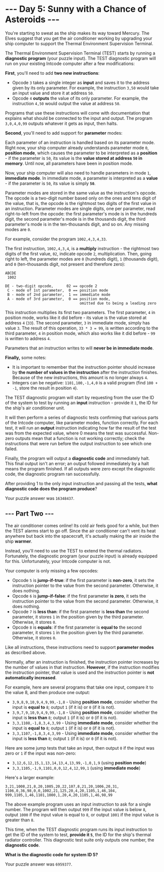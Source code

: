 # --- Day 5: Sunny with a Chance of Asteroids ---
You're starting to sweat as the ship makes its way toward Mercury. The Elves suggest that you get the air conditioner working by upgrading your ship computer to support the Thermal Environment Supervision Terminal.

The Thermal Environment Supervision Terminal (TEST) starts by running a **diagnostic program** (your puzzle input). The TEST diagnostic program will run on your existing Intcode computer after a few modifications:

**First**, you'll need to add **two new instructions**:

 - Opcode ```3``` takes a single integer as **input** and saves it to the address given by its only parameter. For example, the instruction ```3,50``` would take an input value and store it at address ```50```.
 - Opcode ```4``` **outputs** the value of its only parameter. For example, the instruction ```4,50``` would output the value at address ```50```.

Programs that use these instructions will come with documentation that explains what should be connected to the input and output. The program ```3,0,4,0,99``` outputs whatever it gets as input, then halts.

**Second**, you'll need to add support for **parameter** modes:

Each parameter of an instruction is handled based on its parameter mode. Right now, your ship computer already understands parameter mode ```0```, **position mode**, which causes the parameter to be interpreted as a **position** - if the parameter is ```50```, its value is the **value stored at address ```50``` in memory**. Until now, all parameters have been in position mode.

Now, your ship computer will also need to handle parameters in mode ```1```, **immediate mode**. In immediate mode, a parameter is interpreted as a **value** - if the parameter is ```50```, its value is simply **```50```**.

Parameter modes are stored in the same value as the instruction's opcode. The opcode is a two-digit number based only on the ones and tens digit of the value, that is, the opcode is the rightmost two digits of the first value in an instruction. Parameter modes are single digits, one per parameter, read right-to-left from the opcode: the first parameter's mode is in the hundreds digit, the second parameter's mode is in the thousands digit, the third parameter's mode is in the ten-thousands digit, and so on. Any missing modes are ```0```.

For example, consider the program ```1002,4,3,4,33```.

The first instruction, ```1002,4,3,4```, is a **multiply** instruction - the rightmost two digits of the first value, ```02```, indicate opcode ```2```, multiplication. Then, going right to left, the parameter modes are ```0``` (hundreds digit), ```1``` (thousands digit), and ```0``` (ten-thousands digit, not present and therefore zero):

```
ABCDE
 1002

DE - two-digit opcode,      02 == opcode 2
 C - mode of 1st parameter,  0 == position mode
 B - mode of 2nd parameter,  1 == immediate mode
 A - mode of 3rd parameter,  0 == position mode,
                                  omitted due to being a leading zero
```
This instruction multiplies its first two parameters. The first parameter, ```4``` in position mode, works like it did before - its value is the value stored at address ```4``` (```33```). The second parameter, ```3``` in immediate mode, simply has value ```3```. The result of this operation, ```33 * 3 = 99```, is written according to the third parameter, ```4``` in position mode, which also works like it did before - ```99``` is written to address ```4```.

Parameters that an instruction writes to will **never be in immediate mode**.

**Finally,** some notes:

 - It is important to remember that the instruction pointer should increase by **the number of values in the instruction** after the instruction finishes. Because of the new instructions, this amount is no longer always ```4```.
 - Integers can be negative: ```1101,100,-1,4,0``` is a valid program (find ```100 + -1```, store the result in position ```4```).

The TEST diagnostic program will start by requesting from the user the ID of the system to test by running an **input** instruction - provide it ```1```, the ID for the ship's air conditioner unit.

It will then perform a series of diagnostic tests confirming that various parts of the Intcode computer, like parameter modes, function correctly. For each test, it will run an **output** instruction indicating how far the result of the test was from the expected value, where 0 means the test was successful. Non-zero outputs mean that a function is not working correctly; check the instructions that were run before the output instruction to see which one failed.

Finally, the program will output a **diagnostic code** and immediately halt. This final output isn't an error; an output followed immediately by a halt means the program finished. If all outputs were zero except the diagnostic code, the diagnostic program ran successfully.

After providing 1 to the only input instruction and passing all the tests, **what diagnostic code does the program produce**?

Your puzzle answer was ```16348437```.

## --- Part Two ---
The air conditioner comes online! Its cold air feels good for a while, but then the TEST alarms start to go off. Since the air conditioner can't vent its heat anywhere but back into the spacecraft, it's actually making the air inside the ship **warmer**.

Instead, you'll need to use the TEST to extend the thermal radiators. Fortunately, the diagnostic program (your puzzle input) is already equipped for this. Unfortunately, your Intcode computer is not.

Your computer is only missing a few opcodes:

 - Opcode ```5``` is **jump-if-true**: if the first parameter is **non-zero**, it sets the instruction pointer to the value from the second parameter. Otherwise, it does nothing.
 - Opcode ```6``` is **jump-if-false**: if the first parameter **is zero**, it sets the instruction pointer to the value from the second parameter. Otherwise, it does nothing.
 - Opcode ```7``` is **less than**: if the first parameter is **less than** the second parameter, it stores ```1``` in the position given by the third parameter. Otherwise, it stores ```0```.
 - Opcode ```8``` is **equals**: if the first parameter is **equal to** the second parameter, it stores ```1``` in the position given by the third parameter. Otherwise, it stores ```0```.

Like all instructions, these instructions need to support **parameter modes** as described above.

Normally, after an instruction is finished, the instruction pointer increases by the number of values in that instruction. **However**, if the instruction modifies the instruction pointer, that value is used and the instruction pointer is **not automatically increased**.

For example, here are several programs that take one input, compare it to the value 8, and then produce one output:

 - ```3,9,8,9,10,9,4,9,99,-1,8``` - Using **position mode**, consider whether the input is **equal to** ```8```; output ```1``` (if it is) or ```0``` (if it is not).
 - ```3,9,7,9,10,9,4,9,99,-1,8``` - Using **position mode**, consider whether the input is **less than** ```8```; output ```1``` (if it is) or ```0``` (if it is not).
 - ```3,3,1108,-1,8,3,4,3,99``` - Using **immediate mode**, consider whether the input is **equal to** ```8```; output ```1``` (if it is) or ```0``` (if it is not).
 - ```3,3,1107,-1,8,3,4,3,99``` - Using **immediate mode**, consider whether the input is **less than** ```8```; output ```1``` (if it is) or ```0``` (if it is not).

Here are some jump tests that take an input, then output ```0``` if the input was zero or ```1``` if the input was non-zero:

 - ```3,12,6,12,15,1,13,14,13,4,13,99,-1,0,1,9``` (using **position mode**)
 - ```3,3,1105,-1,9,1101,0,0,12,4,12,99,1``` (using **immediate mode**)

Here's a larger example:

```
3,21,1008,21,8,20,1005,20,22,107,8,21,20,1006,20,31,
1106,0,36,98,0,0,1002,21,125,20,4,20,1105,1,46,104,
999,1105,1,46,1101,1000,1,20,4,20,1105,1,46,98,99
```
The above example program uses an input instruction to ask for a single number. The program will then output ```999``` if the input value is below ```8```, output ```1000``` if the input value is equal to ```8```, or output ```1001``` if the input value is greater than ```8```.

This time, when the TEST diagnostic program runs its input instruction to get the ID of the system to test, **provide it ```5```**, the ID for the ship's thermal radiator controller. This diagnostic test suite only outputs one number, the **diagnostic code**.

**What is the diagnostic code for system ID 5?**

Your puzzle answer was ```6959377```.
